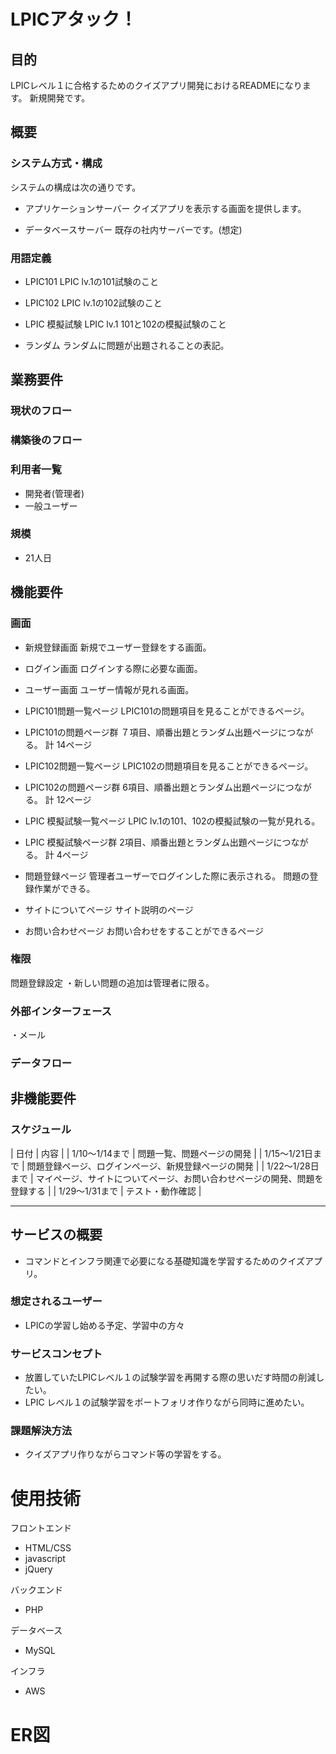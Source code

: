 # LPICアタック！
## 目的
LPICレベル１に合格するためのクイズアプリ開発におけるREADMEになります。
新規開発です。

## 概要
### システム方式・構成
システムの構成は次の通りです。

- アプリケーションサーバー
  クイズアプリを表示する画面を提供します。

- データベースサーバー
  既存の社内サーバーです。(想定)

### 用語定義
- LPIC101
  LPIC lv.1の101試験のこと 

- LPIC102
  LPIC lv.1の102試験のこと

- LPIC 模擬試験
  LPIC lv.1 101と102の模擬試験のこと

- ランダム
  ランダムに問題が出題されることの表記。


## 業務要件
### 現状のフロー

### 構築後のフロー

### 利用者一覧
- 開発者(管理者)
- 一般ユーザー

### 規模
- 21人日

## 機能要件
### 画面
- 新規登録画面
  新規でユーザー登録をする画面。

- ログイン画面
  ログインする際に必要な画面。

- ユーザー画面
  ユーザー情報が見れる画面。

- LPIC101問題一覧ページ
  LPIC101の問題項目を見ることができるページ。

- LPIC101の問題ページ群
  ７項目、順番出題とランダム出題ページにつながる。
  計 14ページ

- LPIC102問題一覧ページ
  LPIC102の問題項目を見ることができるページ。

- LPIC102の問題ページ群
  6項目、順番出題とランダム出題ページにつながる。
  計 12ページ

- LPIC 模擬試験一覧ページ
  LPIC lv.1の101、102の模擬試験の一覧が見れる。

- LPIC 模擬試験ページ群
  2項目、順番出題とランダム出題ページにつながる。
  計 4ページ

- 問題登録ページ
  管理者ユーザーでログインした際に表示される。
  問題の登録作業ができる。

- サイトについてページ
  サイト説明のページ

- お問い合わせページ
  お問い合わせをすることができるページ

### 権限
問題登録設定
・新しい問題の追加は管理者に限る。

### 外部インターフェース
・メール

### データフロー

## 非機能要件
###


### スケジュール
| 日付 | 内容 |
| 1/10～1/14まで | 問題一覧、問題ページの開発 |
| 1/15～1/21日まで | 問題登録ページ、ログインページ、新規登録ページの開発 |
| 1/22～1/28日まで | マイページ、サイトについてページ、お問い合わせページの開発、問題を登録する |
| 1/29～1/31まで | テスト・動作確認 |

--------------------------------------------------------------------
## サービスの概要
- コマンドとインフラ関連で必要になる基礎知識を学習するためのクイズアプリ。

### 想定されるユーザー
- LPICの学習し始める予定、学習中の方々

### サービスコンセプト
- 放置していたLPICレベル１の試験学習を再開する際の思いだす時間の削減したい。
- LPIC レベル１の試験学習をポートフォリオ作りながら同時に進めたい。

### 課題解決方法
- クイズアプリ作りながらコマンド等の学習をする。

# 使用技術
フロントエンド
- HTML/CSS
- javascript
- jQuery

バックエンド
- PHP

データベース
- MySQL

インフラ
- AWS

# ER図
